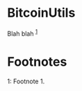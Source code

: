 # BitcoinUtils

Blah blah <sup>[1](#myfootnote)</sup>

# Footnotes

<a name="footnote1">1</a>: Footnote 1.
